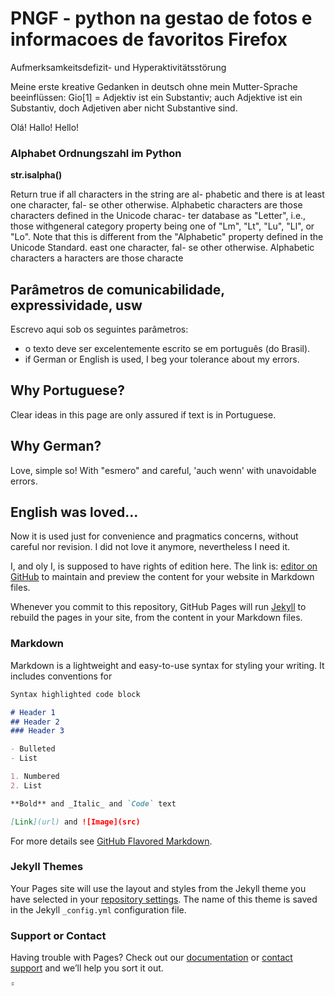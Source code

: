 # PNGF - python na gestao de fotos e informacoes de favoritos Firefox 

Aufmerksamkeitsdefizit- und Hyperaktivitätsstörung

Meine erste kreative Gedanken in deutsch ohne mein Mutter-Sprache
beeinflüssen: Gio[1] = 
Adjektiv ist ein Substantiv; auch Adjektive ist ein Substantiv, doch Adjetiven aber nicht Substantive sind.

  

Olá! Hallo! Hello! 

### Alphabet Ordnungszahl im Python
__str.isalpha()__


Return true if all characters in the string are al-
phabetic and there is at least one character, fal- 
se other otherwise. Alphabetic  characters are those characters defined in the 
Unicode charac- ter database as "Letter", i.e., those withgeneral category 
property being one of "Lm", "Lt", "Lu", "Ll", or "Lo".  Note that this is different 
from the "Alphabetic" property defined in the Unicode Standard. east one 
character, fal- se other otherwise. Alphabetic  characters a haracters are 
those characte



## Parâmetros de comunicabilidade, expressividade, usw

Escrevo aqui sob os seguintes parâmetros:

- o texto deve ser excelentemente escrito se em português (do Brasil).
- if German or English is used, I beg your tolerance about my errors.

## Why Portuguese?

Clear ideas in this page are only assured if text is in Portuguese.

## Why German? 

Love, simple so! With "esmero" and careful, 'auch wenn' with unavoidable 
errors.

## English was loved...

Now it is used just for convenience and pragmatics concerns, without 
careful nor revision. I did not love it anymore, nevertheless I need it.

I, and oly I, is supposed to have rights of edition here. The link is: [editor on GitHub](https://github.com/GiovanniHD201E/Multifokus/edit/master/docs/index.md) to maintain and preview the content for your website in Markdown files.

Whenever you commit to this repository, GitHub Pages will run [Jekyll](https://jekyllrb.com/) to rebuild the pages in your site, from the content in your Markdown files.

### Markdown

Markdown is a lightweight and easy-to-use syntax for styling your writing. It includes conventions for

```markdown
Syntax highlighted code block

# Header 1
## Header 2
### Header 3

- Bulleted
- List

1. Numbered
2. List

**Bold** and _Italic_ and `Code` text

[Link](url) and ![Image](src)
```

For more details see [GitHub Flavored Markdown](https://guides.github.com/features/mastering-markdown/).

### Jekyll Themes

Your Pages site will use the layout and styles from the Jekyll theme you have selected in your [repository settings](https://github.com/GiovanniHD201E/Multifokus/settings). The name of this theme is saved in the Jekyll `_config.yml` configuration file.

### Support or Contact

Having trouble with Pages? Check out our [documentation](https://docs.github.com/categories/github-pages-basics/) or [contact support](https://github.com/contact) and we’ll help you sort it out.

̃̃